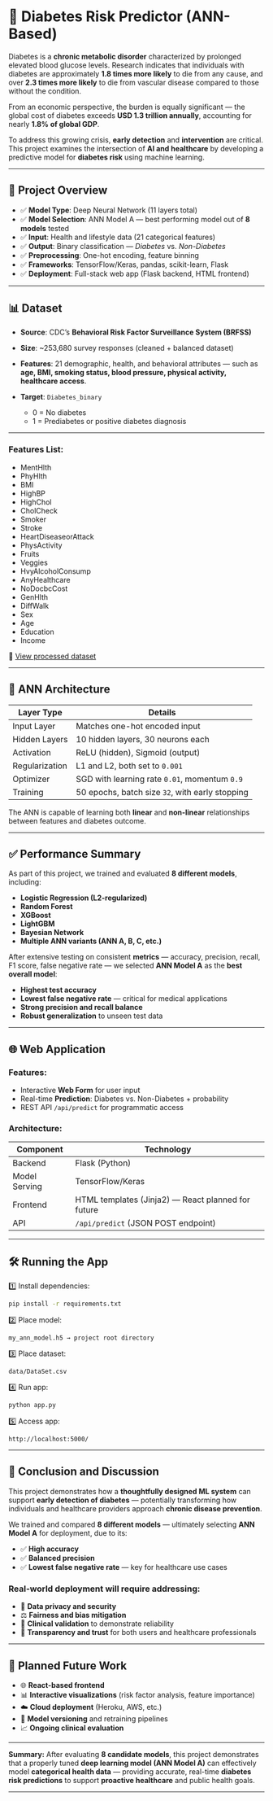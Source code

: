 # 🧠 Diabetes Risk Predictor (ANN-Based)

Diabetes is a **chronic metabolic disorder** characterized by prolonged elevated blood glucose levels.
Research indicates that individuals with diabetes are approximately **1.8 times more likely** to die from any cause, and over **2.3 times more likely** to die from vascular disease compared to those without the condition.

From an economic perspective, the burden is equally significant — the global cost of diabetes exceeds **USD 1.3 trillion annually**, accounting for nearly **1.8% of global GDP**.

To address this growing crisis, **early detection** and **intervention** are critical.
This project examines the intersection of **AI and healthcare** by developing a predictive model for **diabetes risk** using machine learning.

---

## 🚀 Project Overview

* ✅ **Model Type**: Deep Neural Network (11 layers total)
* ✅ **Model Selection**: ANN Model A — best performing model out of **8 models** tested
* ✅ **Input**: Health and lifestyle data (21 categorical features)
* ✅ **Output**: Binary classification — *Diabetes* vs. *Non-Diabetes*
* ✅ **Preprocessing**: One-hot encoding, feature binning
* ✅ **Frameworks**: TensorFlow/Keras, pandas, scikit-learn, Flask
* ✅ **Deployment**: Full-stack web app (Flask backend, HTML frontend)

---

## 📊 Dataset

* **Source**: CDC’s **Behavioral Risk Factor Surveillance System (BRFSS)**
* **Size**: \~253,680 survey responses (cleaned + balanced dataset)
* **Features**: 21 demographic, health, and behavioral attributes — such as **age, BMI, smoking status, blood pressure, physical activity, healthcare access**.
* **Target**: `Diabetes_binary`

  * 0 = No diabetes
  * 1 = Prediabetes or positive diabetes diagnosis

---

### Features List:

* MentHlth
* PhyHlth
* BMI
* HighBP
* HighChol
* CholCheck
* Smoker
* Stroke
* HeartDiseaseorAttack
* PhysActivity
* Fruits
* Veggies
* HvyAlcoholConsump
* AnyHealthcare
* NoDocbcCost
* GenHlth
* DiffWalk
* Sex
* Age
* Education
* Income

📎 [View processed dataset](https://drive.google.com/file/d/1oAdz8yzwIxZaj8vnneNy6L6QCKL9gQ3_/view?usp=sharing)

---

## 🧠 ANN Architecture

| Layer Type     | Details                                         |
| -------------- | ----------------------------------------------- |
| Input Layer    | Matches one-hot encoded input                   |
| Hidden Layers  | 10 hidden layers, 30 neurons each               |
| Activation     | ReLU (hidden), Sigmoid (output)                 |
| Regularization | L1 and L2, both set to `0.001`                  |
| Optimizer      | SGD with learning rate `0.01`, momentum `0.9`   |
| Training       | 50 epochs, batch size `32`, with early stopping |

The ANN is capable of learning both **linear** and **non-linear** relationships between features and diabetes outcome.

---

## ✅ Performance Summary

As part of this project, we trained and evaluated **8 different models**, including:

* **Logistic Regression (L2-regularized)**
* **Random Forest**
* **XGBoost**
* **LightGBM**
* **Bayesian Network**
* **Multiple ANN variants (ANN A, B, C, etc.)**

After extensive testing on consistent **metrics** — accuracy, precision, recall, F1 score, false negative rate — we selected **ANN Model A** as the **best overall model**:

* **Highest test accuracy**
* **Lowest false negative rate** — critical for medical applications
* **Strong precision and recall balance**
* **Robust generalization** to unseen test data

---

## 🌐 Web Application

### Features:

* Interactive **Web Form** for user input
* Real-time **Prediction**: Diabetes vs. Non-Diabetes + probability
* REST API `/api/predict` for programmatic access

### Architecture:

| Component     | Technology                                         |
| ------------- | -------------------------------------------------- |
| Backend       | Flask (Python)                                     |
| Model Serving | TensorFlow/Keras                                   |
| Frontend      | HTML templates (Jinja2) — React planned for future |
| API           | `/api/predict` (JSON POST endpoint)                |

---

## 🛠️ Running the App

1️⃣ Install dependencies:

```bash
pip install -r requirements.txt
```

2️⃣ Place model:

```
my_ann_model.h5 → project root directory
```

3️⃣ Place dataset:

```
data/DataSet.csv
```

4️⃣ Run app:

```bash
python app.py
```

5️⃣ Access app:

```
http://localhost:5000/
```

---

## 🎯 Conclusion and Discussion

This project demonstrates how a **thoughtfully designed ML system** can support **early detection of diabetes** — potentially transforming how individuals and healthcare providers approach **chronic disease prevention**.

We trained and compared **8 different models** — ultimately selecting **ANN Model A** for deployment, due to its:

* ✅ **High accuracy**
* ✅ **Balanced precision**
* ✅ **Lowest false negative rate** — key for healthcare use cases

### Real-world deployment will require addressing:

* 🔐 **Data privacy and security**
* ⚖️ **Fairness and bias mitigation**
* 🏥 **Clinical validation** to demonstrate reliability
* 🤝 **Transparency and trust** for both users and healthcare professionals

---

## 🚀 Planned Future Work

* 🌐 **React-based frontend**
* 📊 **Interactive visualizations** (risk factor analysis, feature importance)
* ☁️ **Cloud deployment** (Heroku, AWS, etc.)
* 🔄 **Model versioning** and retraining pipelines
* 📈 **Ongoing clinical evaluation**

---

**Summary:**
After evaluating **8 candidate models**, this project demonstrates that a properly tuned **deep learning model (ANN Model A)** can effectively model **categorical health data** — providing accurate, real-time **diabetes risk predictions** to support **proactive healthcare** and public health goals.

---

